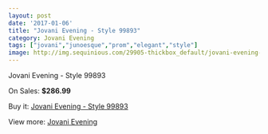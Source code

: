 ```yaml
---
layout: post
date: '2017-01-06'
title: "Jovani Evening - Style 99893"
category: Jovani Evening
tags: ["jovani","junoesque","prom","elegant","style"]
image: http://img.sequinious.com/29905-thickbox_default/jovani-evening-style-99893.jpg
---
```

Jovani Evening - Style 99893

On Sales: **$286.99**
<a href="https://www.sequinious.com/jovani-evening/11019-jovani-evening-style-99893.html"><amp-img layout="responsive" width="600" height="600" src="//img.sequinious.com/29905-thickbox_default/jovani-evening-style-99893.jpg" alt="Jovani Evening - Style 99893 0" /></a>
<a href="https://www.sequinious.com/jovani-evening/11019-jovani-evening-style-99893.html"><amp-img layout="responsive" width="600" height="600" src="//img.sequinious.com/29906-thickbox_default/jovani-evening-style-99893.jpg" alt="Jovani Evening - Style 99893 1" /></a>

Buy it: [Jovani Evening - Style 99893](https://www.sequinious.com/jovani-evening/11019-jovani-evening-style-99893.html "Jovani Evening - Style 99893")

View more: [Jovani Evening](https://www.sequinious.com/59-jovani-evening "Jovani Evening")